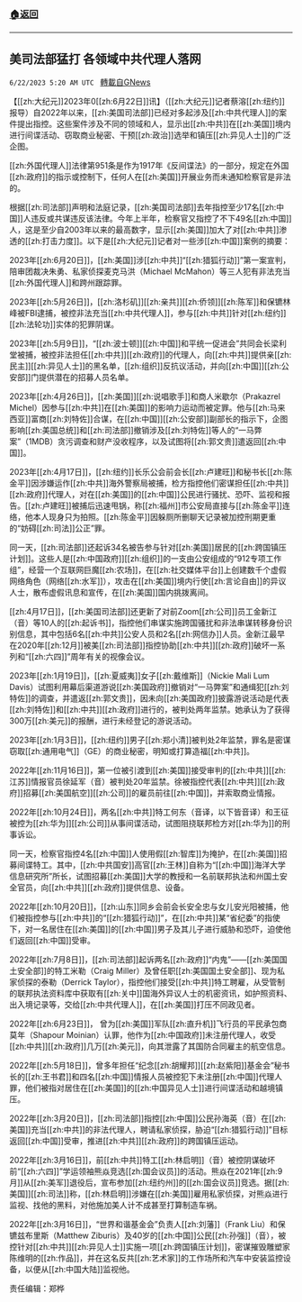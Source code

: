 ###  [:house:返回](README.md)
---


## 美司法部猛打 各领域中共代理人落网
`6/22/2023 5:20 AM UTC ` [轉載自GNews](https://gnews.org/articles/1403418)


【[[zh:大纪元]]2023年0[[zh:6月22日]]讯】（[[zh:大纪元]]记者蔡溶[[zh:纽约]]报导）自2022年以来，[[zh:美国司法部]]已经对多起涉及[[zh:中共代理人]]的案件提出指控。这些案件涉及不同的领域和人，显示出[[zh:中共]]在[[zh:美国]]境内进行间谍活动、窃取商业秘密、干预[[zh:政治]]选举和镇压[[zh:异见人士]]的广泛企图。

[[zh:外国代理人]]法律第951条是作为1917年《反间谍法》的一部分，规定在外国[[zh:政府]]的指示或控制下，任何人在[[zh:美国]]开展业务而未通知检察官是非法的。

根据[[zh:司法部]]声明和法庭记录，[[zh:美国司法部]]去年指控至少17名[[zh:中国]]人违反或共谋违反该法律。今年上半年，检察官又指控了不下49名[[zh:中国]]人，这是至少自2003年以来的最高数字，显示[[zh:美国]]加大了对[[zh:中共]]渗透的[[zh:打击力度]]。以下是[[zh:大纪元]]记者对一些涉[[zh:中国]]案例的摘要：

2023年[[zh:6月20日]]，[[zh:美国]]涉[[zh:中共]]“[[zh:猎狐行动]]”第一案宣判，陪审团裁决朱勇、私家侦探麦克马洪（Michael McMahon）等三人犯有非法充当[[zh:外国代理人]]和跨州跟踪罪。

2023年[[zh:5月26日]]，[[zh:洛杉矶]][[zh:亲共]][[zh:侨领]][[zh:陈军]]和保镳林峰被FBI逮捕，被控非法充当[[zh:中共代理人]]，参与[[zh:中共]]针对[[zh:纽约]][[zh:法轮功]]实体的犯罪阴谋。

2023年[[zh:5月9日]]，“[[zh:波士顿]][[zh:中国]]和平统一促进会”共同会长梁利堂被捕，被控非法担任[[zh:中共]][[zh:政府]]的代理人，向[[zh:中共]]提供亲[[zh:民主]][[zh:异见人士]]的黑名单，[[zh:组织]]反抗议活动，并向[[zh:中国]][[zh:公安部]]门提供潜在的招募人员名单。

2023年[[zh:4月26日]]，[[zh:美国]][[zh:说唱歌手]]和商人米歇尔（Prakazrel Michel）因参与[[zh:中共]]在[[zh:美国]]的影响力运动而被定罪。他与[[zh:马来西亚]]富商[[zh:刘特佐]]合谋，在[[zh:中国]][[zh:公安部]]副部长的指示下，企图影响[[zh:美国总统]]和[[zh:司法部]]撤销涉及[[zh:刘特佐]]等人的“一马弊案”（1MDB）贪污调查和财产没收程序，以及试图将[[zh:郭文贵]]遣返回[[zh:中国]]。

2023年[[zh:4月17日]]，[[zh:纽约]]长乐公会前会长[[zh:卢建旺]]和秘书长[[zh:陈金平]]因涉嫌运作[[zh:中共]]海外警察局被捕，检方指控他们密谋担任[[zh:中共]][[zh:政府]]代理人，对在[[zh:美国]]的[[zh:中国]]公民进行骚扰、恐吓、监视和报告。[[zh:卢建旺]]被捕后迅速甩锅，称[[zh:福州]]市公安局直接与[[zh:陈金平]]连络，他本人现身只为拍照。[[zh:陈金平]]因躲厕所删聊天记录被加控刑期更重的“妨碍[[zh:司法]]公正”罪。

同一天，[[zh:司法部]]还起诉34名被告参与针对[[zh:美国]]居民的[[zh:跨国镇压计划]]。这些人是[[zh:中国政府]][[zh:组织]]的一支由公安组成的“912专项工作组”，经营一个互联网巨魔[[zh:农场]]，在[[zh:社交媒体平台]]上创建数千个虚假网络角色（网络[[zh:水军]]），攻击在[[zh:美国]]境内行使[[zh:言论自由]]的异议人士，散布虚假讯息和宣传，在[[zh:美国]]国内挑拨离间。

[[zh:4月17日]]，[[zh:美国司法部]]还更新了对前Zoom[[zh:公司]]员工金新江（音）等10人的[[zh:起诉书]]，指控他们串谋实施跨国骚扰和非法串谋转移身份识别信息，其中包括6名[[zh:中共]]公安人员和2名[[zh:网信办]]人员。金新江最早在2020年[[zh:12月]]被美[[zh:司法部]]指控协助[[zh:中共]][[zh:政府]]破坏一系列和“[[zh:六四]]”周年有关的视像会议。

2023年[[zh:1月19日]]，[[zh:夏威夷]]女子[[zh:戴维斯]]（Nickie Mali Lum Davis）试图利用幕后渠道游说[[zh:美国政府]]撤销对“一马弊案”和通缉犯[[zh:刘特佐]]的调查，并遣返[[zh:郭文贵]]，因未向[[zh:美国政府]]披露游说活动是代表[[zh:刘特佐]]和[[zh:中共]][[zh:政府]]进行的，被判处两年监禁。她承认为了获得300万[[zh:美元]]的报酬，进行未经登记的游说活动。

2023年[[zh:1月3日]]，[[zh:纽约]]男子[[zh:郑小清]]被判处2年监禁，罪名是密谋窃取[[zh:通用电气]]（GE）的商业秘密，明知或打算造福[[zh:中共]]。

2022年[[zh:11月16日]]，第一位被引渡到[[zh:美国]]接受审判的[[zh:中共]][[zh:江苏]]情报官员徐延军（音）被判处20年监禁。徐被指控代表[[zh:中共]][[zh:政府]]招募[[zh:美国航空]][[zh:公司]]的雇员前往[[zh:中国]]，并索取商业情报。

2022年[[zh:10月24日]]，两名[[zh:中共]]特工何东（音译，以下皆音译）和王征被控为[[zh:华为]][[zh:公司]]从事间谍活动，试图阻挠联邦检方对[[zh:华为]]的刑事诉讼。

同一天，检察官指控4名[[zh:中国]]人使用假[[zh:智库]]为掩护，在[[zh:美国]]招募间谍特工。其中，[[zh:中共国安]]高官[[zh:王林]]自称为“[[zh:中国]]海洋大学信息研究所”所长，试图招募[[zh:美国]]大学的教授和一名前联邦执法和州国土安全官员，向[[zh:中共]][[zh:政府]]提供信息、设备。

2022年[[zh:10月20日]]，[[zh:山东]]同乡会前会长安全忠与女儿安光阳被捕，他们被指控参与[[zh:中共]]的“[[zh:猎狐行动]]”，在[[zh:中共]]某“省纪委”的指使下，对一名居住在[[zh:美国]]的[[zh:中国]]男子及其儿子进行威胁和恐吓，迫使他们返回[[zh:中国]]受审。

2022年[[zh:7月8日]]，[[zh:司法部]]起诉两名[[zh:政府]]“内鬼”——[[zh:美国国土安全部]]的特工米勒（Craig Miller）及曾任职[[zh:美国国土安全部]]、现为私家侦探的泰勒（Derrick Taylor），指控他们接受[[zh:中共]]特工聘雇，从受管制的联邦执法资料库中获取有[[zh:关中]]国海外异议人士的机密资讯，如护照资料、出入境记录等，交给[[zh:中共代理人]]，在[[zh:美国]]打压不同政见者。

2022年[[zh:6月23日]]， 曾为[[zh:美国]]军队[[zh:直升机]]飞行员的平民承包商莫年（Shapour Moinian）认罪，他作为[[zh:中国政府]]未注册代理人，收受[[zh:中共]][[zh:政府]]几万[[zh:美元]]，向其泄露了其国防合同雇主的航空信息。

2022年[[zh:5月18日]]，曾多年担任“纪念[[zh:胡耀邦]][[zh:赵紫阳]]基金会”秘书长的[[zh:王书君]]和四名[[zh:中国]]情报人员被控犯下未注册[[zh:中国]]代理人罪，他们被指对居住在[[zh:美国]]的[[zh:中国异见人士]]进行间谍活动和越境镇压。

2022年[[zh:3月20日]]，[[zh:司法部]]指控[[zh:中国]]公民孙海英（音）在[[zh:美国]]充当[[zh:中共]]的非法代理人，聘请私家侦探，胁迫“[[zh:猎狐行动]]”目标返回[[zh:中国]]受审，推进[[zh:中共]][[zh:政府]]的跨国镇压运动。

2022年[[zh:3月16日]]，前[[zh:中共]]特工[[zh:林启明]]（音）被控阴谋破坏前“[[zh:六四]]”学运领袖熊焱竞选[[zh:国会议员]]的活动。熊焱在2021年[[zh:9月]]从[[zh:美军]]退役后，宣布参加[[zh:纽约州]]的[[zh:国会议员]]竞选。据[[zh:美国]][[zh:司法]]称，[[zh:林启明]]涉嫌在[[zh:美国]]雇用私家侦探，对熊焱进行监视、找他的黑料，对他施加美人计不成甚至打算制造车祸。

2022年[[zh:3月16日]]，“世界和谐基金会”负责人[[zh:刘藩]]（Frank Liu）和保镳兹布里斯（Matthew Ziburis）及40岁的[[zh:中国]]公民[[zh:孙强]]（音），被控针对[[zh:中共]][[zh:异见人士]]实施一项[[zh:跨国镇压计划]]，密谋摧毁雕塑家陈维明的[[zh:作品]]，并在这名反共[[zh:艺术家]]的工作场所和汽车中安装监控设备，以便从[[zh:中国大陆]]监视他。

责任编辑：郑桦

